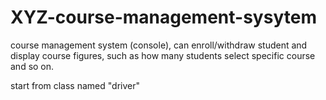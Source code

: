 # XYZ-course-management-sysytem
course management system (console), can enroll/withdraw student and display course figures, such as how many students select specific course and so on. 

start from class named "driver"
